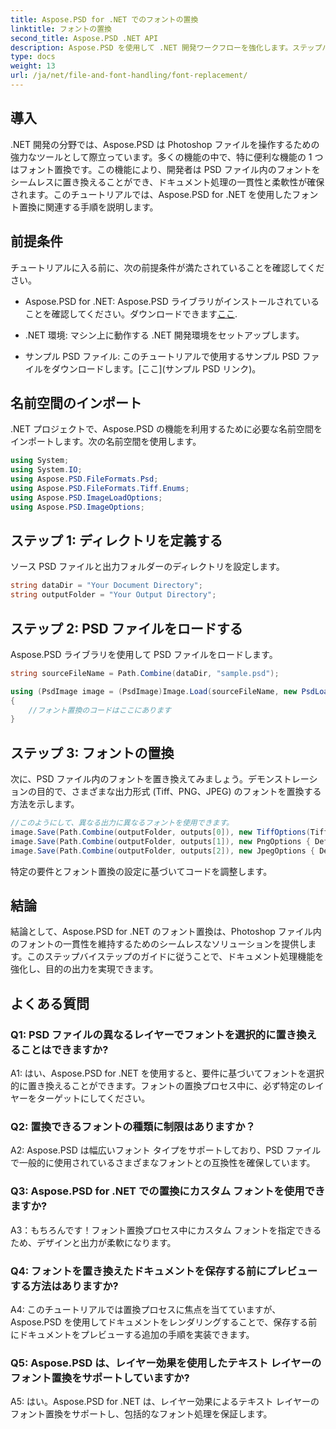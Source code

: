 ```yaml
---
title: Aspose.PSD for .NET でのフォントの置換
linktitle: フォントの置換
second_title: Aspose.PSD .NET API
description: Aspose.PSD を使用して .NET 開発ワークフローを強化します。ステップバイステップのガイドを使用して、PSD ファイル内のフォントをシームレスに置き換える方法を学びましょう。ドキュメント処理の一貫性と柔軟性を簡単に実現します。
type: docs
weight: 13
url: /ja/net/file-and-font-handling/font-replacement/
---
```

## 導入

.NET 開発の分野では、Aspose.PSD は Photoshop ファイルを操作するための強力なツールとして際立っています。多くの機能の中で、特に便利な機能の 1 つはフォント置換です。この機能により、開発者は PSD ファイル内のフォントをシームレスに置き換えることができ、ドキュメント処理の一貫性と柔軟性が確保されます。このチュートリアルでは、Aspose.PSD for .NET を使用したフォント置換に関連する手順を説明します。

## 前提条件

チュートリアルに入る前に、次の前提条件が満たされていることを確認してください。

- Aspose.PSD for .NET: Aspose.PSD ライブラリがインストールされていることを確認してください。ダウンロードできます[ここ](https://releases.aspose.com/psd/net/).

- .NET 環境: マシン上に動作する .NET 開発環境をセットアップします。

- サンプル PSD ファイル: このチュートリアルで使用するサンプル PSD ファイルをダウンロードします。[ここ](サンプル PSD リンク)。

## 名前空間のインポート

.NET プロジェクトで、Aspose.PSD の機能を利用するために必要な名前空間をインポートします。次の名前空間を使用します。

```csharp
using System;
using System.IO;
using Aspose.PSD.FileFormats.Psd;
using Aspose.PSD.FileFormats.Tiff.Enums;
using Aspose.PSD.ImageLoadOptions;
using Aspose.PSD.ImageOptions;
```

## ステップ 1: ディレクトリを定義する

ソース PSD ファイルと出力フォルダーのディレクトリを設定します。

```csharp
string dataDir = "Your Document Directory";
string outputFolder = "Your Output Directory";
```

## ステップ 2: PSD ファイルをロードする

Aspose.PSD ライブラリを使用して PSD ファイルをロードします。

```csharp
string sourceFileName = Path.Combine(dataDir, "sample.psd");

using (PsdImage image = (PsdImage)Image.Load(sourceFileName, new PsdLoadOptions()))
{
    //フォント置換のコードはここにあります
}
```

## ステップ 3: フォントの置換

次に、PSD ファイル内のフォントを置き換えてみましょう。デモンストレーションの目的で、さまざまな出力形式 (Tiff、PNG、JPEG) のフォントを置換する方法を示します。

```csharp
//このようにして、異なる出力に異なるフォントを使用できます。
image.Save(Path.Combine(outputFolder, outputs[0]), new TiffOptions(TiffExpectedFormat.TiffJpegRgb) { DefaultReplacementFont = "Arial" });
image.Save(Path.Combine(outputFolder, outputs[1]), new PngOptions { DefaultReplacementFont = "Verdana" });
image.Save(Path.Combine(outputFolder, outputs[2]), new JpegOptions { DefaultReplacementFont = "Times New Roman" });
```

特定の要件とフォント置換の設定に基づいてコードを調整します。

## 結論

結論として、Aspose.PSD for .NET のフォント置換は、Photoshop ファイル内のフォントの一貫性を維持するためのシームレスなソリューションを提供します。このステップバイステップのガイドに従うことで、ドキュメント処理機能を強化し、目的の出力を実現できます。

## よくある質問

### Q1: PSD ファイルの異なるレイヤーでフォントを選択的に置き換えることはできますか?

A1: はい、Aspose.PSD for .NET を使用すると、要件に基づいてフォントを選択的に置き換えることができます。フォントの置換プロセス中に、必ず特定のレイヤーをターゲットにしてください。

### Q2: 置換できるフォントの種類に制限はありますか？

A2: Aspose.PSD は幅広いフォント タイプをサポートしており、PSD ファイルで一般的に使用されているさまざまなフォントとの互換性を確保しています。

### Q3: Aspose.PSD for .NET での置換にカスタム フォントを使用できますか?

A3：もちろんです！フォント置換プロセス中にカスタム フォントを指定できるため、デザインと出力が柔軟になります。

### Q4: フォントを置き換えたドキュメントを保存する前にプレビューする方法はありますか?

A4: このチュートリアルでは置換プロセスに焦点を当てていますが、Aspose.PSD を使用してドキュメントをレンダリングすることで、保存する前にドキュメントをプレビューする追加の手順を実装できます。

### Q5: Aspose.PSD は、レイヤー効果を使用したテキスト レイヤーのフォント置換をサポートしていますか?

A5: はい。Aspose.PSD for .NET は、レイヤー効果によるテキスト レイヤーのフォント置換をサポートし、包括的なフォント処理を保証します。